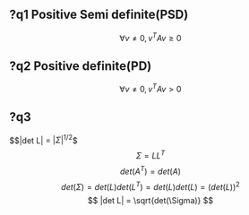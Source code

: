 ## ?q1    Positive Semi definite(PSD)
$$
\forall v\neq 0, \textit{v}^{T}A\textit{v} \geq 0
$$

## ?q2    Positive definite(PD)
$$
\forall v\neq 0, \textit{v}^{T}A\textit{v} \gt 0
$$

## ?q3    
$$|det L| = $|\Sigma|^{1/2}$$
$$
\Sigma = LL^T
$$
$$
det(A^{T}) = det(A)
$$
$$
det(\Sigma) = det(L)det(L^T) = det(L)det(L) = (det(L))^2
$$
$$
|det L| = \sqrt{det(\Sigma)}
$$
